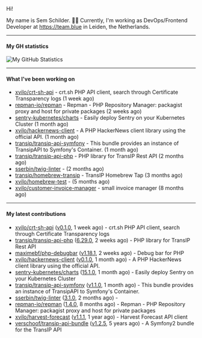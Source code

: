 Hi!

My name is Sem Schilder. 👋🏻 Currently, I'm working as DevOps/Frontend Developer at https://team.blue in Leiden, the Netherlands.

---

#### My GH statistics

![My GitHub Statistics](https://github-readme-stats.vercel.app/api?username=xvilo&show_icons=true&count_private=true&hide_title=true)

---

#### What I've been working on

- [xvilo/crt-sh-api](https://github.com/xvilo/crt-sh-api) - crt.sh PHP API client, search through Certificate Transparency logs (1 week ago)
- [repman-io/repman](https://github.com/repman-io/repman) - Repman - PHP Repository Manager: packagist proxy and host for private packages  (2 weeks ago)
- [sentry-kubernetes/charts](https://github.com/sentry-kubernetes/charts) - Easily deploy Sentry on your Kubernetes Cluster (1 month ago)
- [xvilo/hackernews-client](https://github.com/xvilo/hackernews-client) - A PHP HackerNews client library using the official API. (1 month ago)
- [transip/transip-api-symfony](https://github.com/transip/transip-api-symfony) - This bundle provides an instance of TransipAPI to Symfony&#39;s Container. (1 month ago)
- [transip/transip-api-php](https://github.com/transip/transip-api-php) - PHP library for TransIP Rest API (2 months ago)
- [sserbin/twig-linter](https://github.com/sserbin/twig-linter) -  (2 months ago)
- [transip/homebrew-transip](https://github.com/transip/homebrew-transip) - TransIP Homebrew Tap (3 months ago)
- [xvilo/homebrew-test](https://github.com/xvilo/homebrew-test) -  (5 months ago)
- [xvilo/customer-invoice-manager](https://github.com/xvilo/customer-invoice-manager) - small invoice manager (8 months ago)

---

#### My latest contributions

- [xvilo/crt-sh-api](https://github.com/xvilo/crt-sh-api) ([v0.1.0](https://github.com/xvilo/crt-sh-api/releases/tag/v0.1.0), 1 week ago) - crt.sh PHP API client, search through Certificate Transparency logs
- [transip/transip-api-php](https://github.com/transip/transip-api-php) ([6.29.0](https://github.com/transip/transip-api-php/releases/tag/6.29.0), 2 weeks ago) - PHP library for TransIP Rest API
- [maximebf/php-debugbar](https://github.com/maximebf/php-debugbar) ([v1.18.1](https://github.com/maximebf/php-debugbar/releases/tag/v1.18.1), 2 weeks ago) - Debug bar for PHP
- [xvilo/hackernews-client](https://github.com/xvilo/hackernews-client) ([v0.1.0](https://github.com/xvilo/hackernews-client/releases/tag/v0.1.0), 1 month ago) - A PHP HackerNews client library using the official API.
- [sentry-kubernetes/charts](https://github.com/sentry-kubernetes/charts) ([15.1.0](https://github.com/sentry-kubernetes/charts/releases/tag/15.1.0), 1 month ago) - Easily deploy Sentry on your Kubernetes Cluster
- [transip/transip-api-symfony](https://github.com/transip/transip-api-symfony) ([v1.1.0](https://github.com/transip/transip-api-symfony/releases/tag/v1.1.0), 1 month ago) - This bundle provides an instance of TransipAPI to Symfony&#39;s Container.
- [sserbin/twig-linter](https://github.com/sserbin/twig-linter) ([3.1.0](https://github.com/sserbin/twig-linter/releases/tag/3.1.0), 2 months ago) - 
- [repman-io/repman](https://github.com/repman-io/repman) ([1.4.0](https://github.com/repman-io/repman/releases/tag/1.4.0), 8 months ago) - Repman - PHP Repository Manager: packagist proxy and host for private packages 
- [xvilo/harvest-forecast](https://github.com/xvilo/harvest-forecast) ([v1.1.1](https://github.com/xvilo/harvest-forecast/releases/tag/v1.1.1), 1 year ago) - Harvest Forecast API client
- [verschoof/transip-api-bundle](https://github.com/verschoof/transip-api-bundle) ([v1.2.5](https://github.com/verschoof/transip-api-bundle/releases/tag/v1.2.5), 5 years ago) - A Symfony2 bundle for the TransIP API
